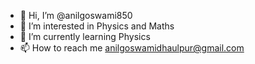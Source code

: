 - 👋 Hi, I’m @anilgoswami850
- 👀 I’m interested in Physics and Maths
- 🌱 I’m currently learning Physics
- 📫 How to reach me anilgoswamidhaulpur@gmail.com

<!---
anilgoswami850/anilgoswami850 is a ✨ special ✨ repository because its `README.md` (this file) appears on your GitHub profile.
You can click the Preview link to take a look at your changes.
--->

